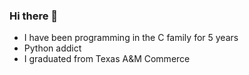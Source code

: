 ### Hi there 👋
- I have been programming in the C family for 5 years
- Python addict
- I graduated from Texas A&M Commerce
